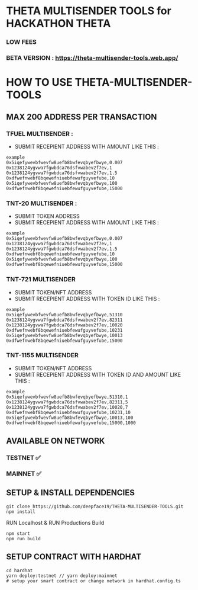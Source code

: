 # THETA MULTISENDER TOOLS for HACKATHON THETA 
### LOW FEES 

### BETA VERSION : https://theta-multisender-tools.web.app/



# HOW TO USE THETA-MULTISENDER-TOOLS

## MAX 200 ADDRESS PER TRANSACTION
 
 ### TFUEL MULTISENDER : 
 - SUBMIT RECEPIENT ADDRESS WITH AMOUNT LIKE THIS : 
 ``` 
 example
 0x5iqefywevbfwevfw8uefb8bwfevqbyefbwye,0.007
 0x1238124ygvwa7fgwbdca76dsfvwabev2f7ev,1
 0x1238124ygvwa7fgwbdca76dsfvwabev2f7ev,1.5
 0xdfwefnwebf8bqewefniuebfewufguyvefube,10
 0x5iqefywevbfwevfw8uefb8bwfevqbyefbwye,100
 0xdfwefnwebf8bqewefniuebfewufguyvefube,15000
```
### TNT-20 MULTISENDER : 
- SUBMIT TOKEN ADDRESS
- SUBMIT RECEPIENT ADDRESS WITH AMOUNT LIKE THIS : 
 ``` 
 example
 0x5iqefywevbfwevfw8uefb8bwfevqbyefbwye,0.007
 0x1238124ygvwa7fgwbdca76dsfvwabev2f7ev,1
 0x1238124ygvwa7fgwbdca76dsfvwabev2f7ev,1.5
 0xdfwefnwebf8bqewefniuebfewufguyvefube,10
 0x5iqefywevbfwevfw8uefb8bwfevqbyefbwye,100
 0xdfwefnwebf8bqewefniuebfewufguyvefube,15000
```

### TNT-721 MULTISENDER
- SUBMIT TOKEN/NFT ADDRESS
- SUBMIT RECEPIENT ADDRESS WITH TOKEN ID LIKE THIS : 
 ``` 
 example
 0x5iqefywevbfwevfw8uefb8bwfevqbyefbwye,51310
 0x1238124ygvwa7fgwbdca76dsfvwabev2f7ev,82311
 0x1238124ygvwa7fgwbdca76dsfvwabev2f7ev,10020
 0xdfwefnwebf8bqewefniuebfewufguyvefube,10231
 0x5iqefywevbfwevfw8uefb8bwfevqbyefbwye,10013
 0xdfwefnwebf8bqewefniuebfewufguyvefube,15000
```

### TNT-1155 MULTISENDER
- SUBMIT TOKEN/NFT ADDRESS
- SUBMIT RECEPIENT ADDRESS WITH TOKEN ID AND AMOUNT LIKE THIS : 
 ``` 
 example
 0x5iqefywevbfwevfw8uefb8bwfevqbyefbwye,51310,1
 0x1238124ygvwa7fgwbdca76dsfvwabev2f7ev,82311,5
 0x1238124ygvwa7fgwbdca76dsfvwabev2f7ev,10020,7
 0xdfwefnwebf8bqewefniuebfewufguyvefube,10231,10
 0x5iqefywevbfwevfw8uefb8bwfevqbyefbwye,10013,100
 0xdfwefnwebf8bqewefniuebfewufguyvefube,15000,1000
```

## AVAILABLE ON NETWORK 
### TESTNET ✅
### MAINNET ✅

## SETUP & INSTALL DEPENDENCIES
```
git clone https://github.com/deepface19/THETA-MULTISENDER-TOOLS.git
npm install
```
RUN Localhost & RUN Productions Build

```
npm start 
npm run build
```

## SETUP CONTRACT WITH HARDHAT
```
cd hardhat 
yarn deploy:testnet // yarn deploy:mainnet
# setup your smart contract or change network in hardhat.config.ts
```
